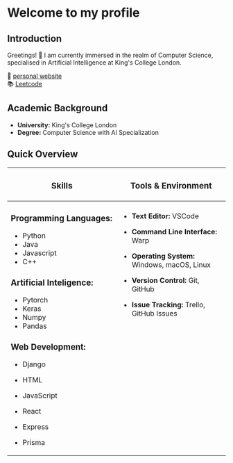 # Welcome to my profile

## Introduction
Greetings! 👋 I am currently immersed in the realm of Computer Science, specialised in Artificial Intelligence at King's College London.

🔗 [personal website](https://ryan-lim.vercel.app) </br>
📚 [Leetcode](https://leetcode.com/u/Ryan_Lim/)

## Academic Background
- **University:** King's College London
- **Degree:** Computer Science with AI Specialization

## Quick Overview


<table>
  <thead>
    <tr>
      <th><h3><strong>Skills</strong></h3></th>
      <th><h3><strong>Tools & Environment</strong></h3></th>
    </tr>
  </thead>
  <tbody>
  <tr>
    <td valign="top" width="50%">


### Programming Languages:

- Python
- Java
- Javascript
- C++

### Artificial Inteligence:
- Pytorch
- Keras
- Numpy
- Pandas
  
### Web Development:

- Django
- HTML
- JavaScript
- React
- Express
- Prisma


    </td>
    <td valign="top" width="50%">

####
- **Text Editor:** VSCode
- **Command Line Interface:** Warp
- **Operating System:** Windows, macOS, Linux
- **Version Control:** Git, GitHub
- **Issue Tracking:** Trello, GitHub Issues

    </td>
  </tr>
  </tbody>
</table>


